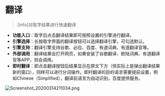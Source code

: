 # 翻译

> \[info\]对取字结果进行快速翻译

* **功能入口**：取字后点击翻译结果即可按照设置的引擎进行翻译。
* **引擎选择**：长按取字界面的翻译按钮可以选择翻译引擎，可勾选默认。
* **引擎支持**：翻译引擎支持谷歌、必应、百度、有道词典、有道翻译官等。
* **外部调用**：翻译结果会打开网页，如果安装了谷歌翻译、欧陆词典、有道翻译官等APP，则会调用。
* **即时翻译**：即点击翻译按钮后结果显示在原文下方（但实际上是弹出翻译结果新的窗口），同样可以进行分词操作。即时翻译的目的语言需要提前设置，例如Chinese（Simplified），翻译前语言为自动识别，百度提供服务。

![Screenshot\_20200314211034.png](http://ww1.sinaimg.cn/large/6b1dd0a7ly1gctrj9k6lmj20u015u76z.jpg)

